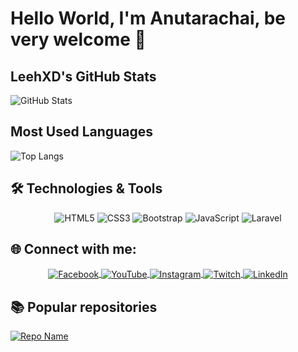# Hello World, I'm Anutarachai, be very welcome 👋

## LeehXD's GitHub Stats
![GitHub Stats](https://github-readme-stats.vercel.app/api?username=your-username&show_icons=true&theme=dark)

## Most Used Languages
![Top Langs](https://github-readme-stats.vercel.app/api/top-langs/?username=your-username&layout=compact&theme=dark)

## 🛠️ Technologies & Tools
<p align="center">
  <img src="https://img.icons8.com/color/48/000000/html-5.png" alt="HTML5" />
  <img src="https://img.icons8.com/color/48/000000/css3.png" alt="CSS3" />
  <img src="https://img.icons8.com/color/48/000000/bootstrap.png" alt="Bootstrap" />
  <img src="https://img.icons8.com/color/48/000000/javascript.png" alt="JavaScript" />
  <img src="https://img.icons8.com/color/48/000000/laravel.png" alt="Laravel" />
</p>

## 🌐 Connect with me:
<p align="center">
  <a href="https://www.facebook.com/anutarachai.wiphawin123" target="_blank">
    <img align="center" src="https://img.icons8.com/color/48/000000/facebook.png" alt="Facebook" />
  </a>
  <a href="https://www.youtube.com/@poonsai0917" target="_blank">
    <img align="center" src="https://img.icons8.com/color/48/000000/youtube-play.png" alt="YouTube" />
  </a>
  <a href="https://www.instagram.com/anut.wind/" target="_blank">
    <img align="center" src="https://img.icons8.com/color/48/000000/instagram-new.png" alt="Instagram" />
  </a>
  <a href="https://x.com/WnNsth" target="_blank">
    <img align="center" src="https://img.icons8.com/color/48/000000/twitch.png" alt="Twitch" />
  </a>
  <a href="https://www.linkedin.com/in/anutarachai-w-3b1a11327/" target="_blank">
    <img align="center" src="https://img.icons8.com/color/48/000000/linkedin.png" alt="LinkedIn" />
  </a>
</p>


## 📚 Popular repositories
[![Repo Name](https://github-readme-stats.vercel.app/api/pin/?username=your-username&repo=your-repo-name&theme=dark)](https://github.com/your-username/your-repo-name)

<!--
**Anutarachai/Anutarachai** is a ✨ _special_ ✨ repository because its `README.md` (this file) appears on your GitHub profile.

Here are some ideas to get you started:

- 🔭 I’m currently working on ...
- 🌱 I’m currently learning ...
- 👯 I’m looking to collaborate on ...
- 🤔 I’m looking for help with ...
- 💬 Ask me about ...
- 📫 How to reach me: ...
- 😄 Pronouns: ...
- ⚡ Fun fact: ...
-->

